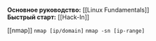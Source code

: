 **Основное руководство:** [[Linux Fundamentals]]  
**Быстрый старт:** [[Hack-In]]

[[nmap]]
`nmap [ip/domain]`
`nmap -sn [ip-range]`